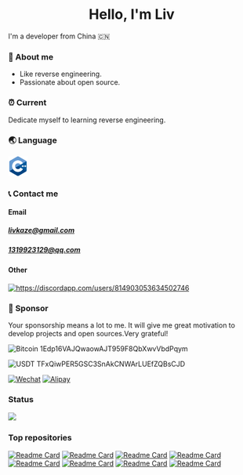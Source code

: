 <h1 align="center">Hello, I'm Liv</h1>

I'm a developer from China 🇨🇳

### 🔎 About me
* Like reverse engineering.
* Passionate about open source.

### ⏰ Current

Dedicate myself to learning reverse engineering.

### 🌏 Language
<p align="left"> <a href="https://www.w3schools.com/cpp/" target="_blank" rel="noreferrer"> <img src="https://raw.githubusercontent.com/devicons/devicon/master/icons/cplusplus/cplusplus-original.svg" alt="cplusplus" width="40" height="40"/> </a> </p>

### 📞 Contact me

#### Email
##### livkaze@gmail.com
##### 1319923129@qq.com

#### Other
<p align="left"><a href="https://discordapp.com/users/814903053634502746" target="blank"><img align="center" src="https://raw.githubusercontent.com/rahuldkjain/github-profile-readme-generator/master/src/images/icons/Social/discord.svg" alt="https://discordapp.com/users/814903053634502746" height="55" width="55" /></a></p>

### 💌 Sponsor
Your sponsorship means a lot to me. It will give me great motivation to develop projects and open sources.Very grateful!

<img src="https://img.shields.io/badge/Bitcoin-Liv?logo=bitcoin&logoColor=yellow&labelColor=white&color=red" alt="Bitcoin"> 1Edp16VAJQwaowAJT959F8QbXwvVbdPqym

<img src="https://img.shields.io/badge/USDT(TRC20)-Liv?logo=TON&logoColor=green&labelColor=white&color=red" alt="USDT"> TFxQiwPER5GSC3SnAkCNWArLUEfZQBsCJD

<a href="https://github.com/TKazer/TKazer/blob/main/Images/WechatPay.png"><img src="https://img.shields.io/badge/Wechat-Liv-green?logo=wechat" alt="Wechat"></a> <a href="https://github.com/TKazer/TKazer/blob/main/Images/Alipay.png"><img src="https://img.shields.io/badge/Alipay-Liv-blue?logo=alipay" alt="Alipay"></a>

### Status
<div align="left"> <img height="230px" src="https://github-readme-stats.vercel.app/api?username=TKazer&show_icons=true" /> </div>

### Top repositories
[![Readme Card](https://github-readme-stats.vercel.app/api/pin/?username=Tkazer&repo=CS2_External)](https://github.com/TKazer/CS2_External)
[![Readme Card](https://github-readme-stats.vercel.app/api/pin/?username=Tkazer&repo=OS-ImGui)](https://github.com/TKazer/OS-ImGui)
[![Readme Card](https://github-readme-stats.vercel.app/api/pin/?username=Tkazer&repo=DrawAlgorithm)](https://github.com/TKazer/DrawAlgorithm)
[![Readme Card](https://github-readme-stats.vercel.app/api/pin/?username=Tkazer&repo=DyingLight_Internal)](https://github.com/TKazer/DyingLight_Internal)
[![Readme Card](https://github-readme-stats.vercel.app/api/pin/?username=Tkazer&repo=Apex_External)](https://github.com/TKazer/Apex_External)
[![Readme Card](https://github-readme-stats.vercel.app/api/pin/?username=Tkazer&repo=Dwm)](https://github.com/TKazer/Dwm)
[![Readme Card](https://github-readme-stats.vercel.app/api/pin/?username=Tkazer&repo=Malody-Reader)](https://github.com/TKazer/Malody-Reader)
[![Readme Card](https://github-readme-stats.vercel.app/api/pin/?username=Tkazer&repo=IDA-Pro-9.0-SigMaker)]([https://github-readme-stats.vercel.app/api/pin/?username=Tkazer&repo=](https://github.com/TKazer/IDA-Pro-9.0-SigMaker))


